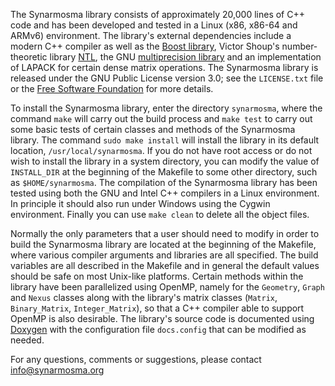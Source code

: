 The Synarmosma library consists of approximately 20,000 lines of C++ code and has been developed
and tested in a Linux (x86, x86-64 and ARMv6) environment. The library's external dependencies include 
a modern C++ compiler as well as the [Boost library](https://www.boost.org), Victor Shoup's number-theoretic 
library [NTL](https://www.shoup.net/ntl), the GNU [multiprecision library](https://www.gmplib.org) and an 
implementation of LAPACK for certain dense matrix operations. The Synarmosma library is released under the 
GNU Public License version 3.0; see the <code>LICENSE.txt</code> file or the [Free Software Foundation](https://www.fsf.org/licensing) 
for more details.   

To install the Synarmosma library, enter the directory <code>synarmosma</code>, where the command
<code>make</code> will carry out the build process and <code>make test</code> to carry out some basic
tests of certain classes and methods of the Synarmosma library. The command <code>sudo make install</code>
will install the library in its default location, <code>/usr/local/synarmosma</code>. If you do not have root access
or do not wish to install the library in a system directory, you can modify the value of <code>INSTALL_DIR</code>
at the beginning of the Makefile to some other directory, such as <code>$HOME/synarmosma</code>. The
compilation of the Synarmosma library has been tested using both the GNU and Intel C++ compilers in a
Linux environment. In principle it should also run under Windows using the Cygwin environment. Finally
you can use <code>make clean</code> to delete all the object files.   

Normally the only parameters that a user should need to modify in order to build the Synarmosma library
are located at the beginning of the Makefile, where various compiler arguments and libraries are all
specified. The build variables are all described in the Makefile and in general the default values should
be safe on most Unix-like platforms. Certain methods within the library have been parallelized using
OpenMP, namely for the <code>Geometry</code>, <code>Graph</code> and <code>Nexus</code> classes along 
with the library's matrix classes (<code>Matrix</code>, <code>Binary_Matrix</code>, <code>Integer_Matrix</code>), 
so that a C++ compiler able to support OpenMP is also desirable. The library's source code is
documented using [Doxygen](https://www.doxygen.nl) with the configuration file <code>docs.config</code> that can be
modified as needed.

For any questions, comments or suggestions, please contact <info@synarmosma.org>
